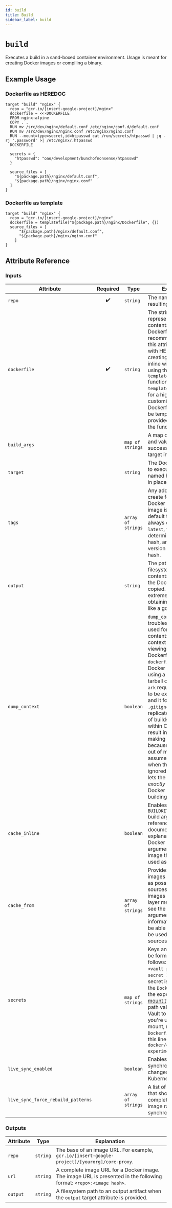 ```yaml
---
id: build
title: Build
sidebar_label: build
---
```


# `build`

Executes a build in a sand-boxed container environment. Usage is meant for creating Docker images or compiling a binary.


## Example Usage

### Dockerfile as HEREDOC
```hcl
target "build" "nginx" {
  repo = "gcr.io/[insert-google-project]/mginx"
  dockerfile = <<-DOCKERFILE
  FROM nginx:alpine
  COPY . .
  RUN mv /src/dev/nginx/default.conf /etc/nginx/conf.d/default.conf
  RUN mv /src/dev/nginx/nginx.conf /etc/nginx/nginx.conf
  RUN --mount=type=secret,id=htpasswd cat /run/secrets/htpasswd | jq -rj '.password' >| /etc/nginx/.htpasswd
  DOCKERFILE

  secrets = {
    "htpasswd": "oao/development/bunchofnonsense/htpasswd"
  }

  source_files = [
    "${package.path}/nginx/default.conf",
    "${package.path}/nginx/nginx.conf"
  ]
}
```

### Dockerfile as template
```hcl
target "build" "nginx" {
  repo = "gcr.io/[insert-google-project]/nginx"
  dockerfile = templatefile("${package.path}/nginx/Dockerfile", {})
  source_files = [
      "${package.path}/nginx/default.conf",
      "${package.path}/nginx/nginx.conf"
    ]
}
```

## Attribute Reference

### Inputs

| Attribute | Required | Type | Explanation |
| --------- | :------: | ---- | ----------- |
| `repo` | :heavy_check_mark: | `string` | The name of the resulting Docker image |
| `dockerfile` | :heavy_check_mark: | `string` | The string representation of the contents of a Dockerfile. The recommended use of this attribute is either with HEREDOC syntax, creating a Dockerfile inline with the target, or using the HCL `templatefile()` function. Using `templatefile()` allows for a high degree of customization as Dockerfile contents can be templatized and provided at the time of the function call. |
| `build_args` |  | `map of strings` | A map of arguments and values required to successfully build the target image. |
| `target` |  | `string` | The Docker build phase to execute when named build phases are in place. |
| `tags` |  | `array of strings` | Any additional tags to create for a resulting Docker image. If an image is built, the default tags that are always created are `latest`, the deterministic build hash, and a short version of the build hash. |
| `output` |  | `string` | The path on the host filesystem where contents from within the Docker build are copied. This is extremely useful for obtaining something like a go binary. |
| `dump_context` |  | `boolean` | `dump_context` is a troubleshooting tool used for inspecting the contents of a build context as well as viewing the resulting Dockerfile from the `dockerfile` argument. Docker builds images using a g-zipped tarball of source files. `ark` requires the context to be explicitly defined, and it follows the `.gitignore`, which replicates the behavior of builds that take place within CI. This can result in files not making it to the context because they were left out of mistakenly assumed to be present when they're actually ignored. `dump_context` lets the user see *exactly* which files Docker is using for building. | 
| `cache_inline` |  | `boolean` | Enables the `buildkit` `BUILDKIT_INLINE_CACHE` build argument. Please reference [this][docker_caching] document for an explanation of how Docker uses this argument to make an image that can then be used as a cache source |
| `cache_from` |  | `array of strings` | Provides a list of images to pull and use as possible cache sources. **NOTE** Only images that contain layer metadata (please see the `cache_inline` argument for additional information on this) will be able to successfully be used as cache sources |
| `secrets` |  | `map of strings` | Keys and values must be formatted as follows: `<secret ID>:<vault path>`. The `secret ID` is how the secret is referenced in the `Dockerfile`, using the experimental `secret` [mount type][docker_secrets]. The Vault path value is the path in Vault to the secret. If you're using a secret mount, make sure your `Dockerfile` starts with this line: `# syntax = docker/dockerfile:1.0-experimental`. |
| `live_sync_enabled` |  | `boolean` | Enables real-time synchronization of file changes into Kubernetes containers. |
| `live_sync_force_rebuild_patterns` |  | `array of strings` | A list of file patterns that should trigger a complete rebuild of the image rather than synchronization. | 

### Outputs

| Attribute | Type | Explanation                                                                                                         |
| --------- | ---- |---------------------------------------------------------------------------------------------------------------------|
| `repo` | `string` | The base of an image URL. For example, `gcr.io/[insert-google-project]/[yourorg]/core-proxy`.                       |
| `url` | `string` | A complete image URL for a Docker image. The image URL is presented in the following format: `<repo>:<image hash>`. |
| `output` | `string` | A filesystem path to an output artifact when the `output` target attribute is provided.                             |

[docker_caching]: https://docs.docker.com/engine/reference/commandline/build/#specifying-external-cache-sources
[docker_secrets]: https://docs.docker.com/develop/develop-images/build_enhancements/#new-docker-build-secret-information
